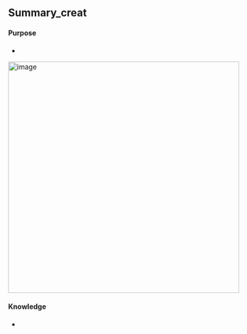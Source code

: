 
## Summary_creat


#### Purpose
- 
<img width="471" alt="image" src="https://github.com/JeonHR/Summary_creat/assets/140233882/723f4a22-a00d-4228-b2a9-ac2a5fdaa1e0">

#### Knowledge
-
